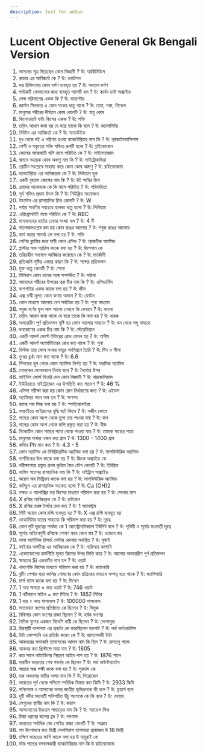 ```yaml
---
description: Just for addon
---
```


# Lucent Objective General Gk Bengali Version

1. ভাসনের সূত্র দিয়েছেন কোন বিজ্ঞানী ? উ: আর্কিমিডিস
2. রাডার এর আবিষ্কর্তা কে ? উ: ওয়াটসন
3. দন্ত চিকিৎসায় কোন দর্পণ ব্যবহৃত হয় ? উ: অবতল দর্পণ
4. পাউরুটি ফোলানোর জন্য ব্যবহৃত গ্যাসটি হল ? উ: কার্বন ডাই অক্সাইড
5. লেন্স পরিমাপের একক কি ? উ: ডায়াপ্টার
6. জার্মান সিলভার এ কোন সংকর ধাতু থাকে ? উ: তামা, দস্তা, নিকেল
7. মানুষের শরীরের দীর্ঘতম কোষ কোনটি ? উ: স্নায়ু কোষ
8. কিলোওয়াট ঘন্টা কিসের একক ? উ: শক্তি
9. তড়িৎ আধান জমা হয় যে যন্ত্রে তাকে কি বলে ? উ: ক্যাপাসিটর
10. নিউটন এর আবিষ্কর্তা কে ? উ: স্যাডউইক
11. দুধ থেকে দই এ পরিণত হওয়া ব্যাকটেরিয়ার নাম কি ? উ: ল্যাকটোব্যাসিলাস
12. পেশী ও যকৃতের শক্তি সঞ্চিত রূপটি হলো ? উ: গ্লাইকোজেন
13. কোষের আত্মঘাতী থলি নামে পরিচিত কে ? উ: লাইসোজোম
14. শ্বসনে সহায়ক কোষ অঙ্গাণু নাম কি ? উ: মাইট্রোকন্ডিয়া
15. প্রোটিন সংশ্লেষে সাহায্য করে কোন কোষ অঙ্গাণু ? উ: রাইবোজোম
16. ব্যাকটেরিয়া এর আবিষ্কারক কে ? উ: লিউয়েন হুক
17. একটি বৃহত্তম কোষের নাম কি ? উ: উট পাখির ডিম
18. রোদের অনোন্যক কে কি নামে পরিচিত ? উ: পরিবাহিতা
19. সূর্য শক্তির প্রধান উৎস কি ? উ: নিউক্লিয় সংযোজন
20. টাংস্টেন এর রাসায়নিক চিহ্ন কোনটি ? উ: W
21. পর্যায় সারণির সবচেয়ে হালকা ধাতু হলো ? উ: লিথিয়াম
22. এরিথ্রোসাইট নামে পরিচিত কে ? উ: RBC
23. মানবদেহের হাটের চেম্বার সংখ্যা হল ? উ: 4 টি
24. সালোকসংশ্লেষ কম হয় কোন রঙের আলোয় ? উ: সবুজ রঙের আলোয়
25. কার্য করার সামর্থ্য কে বলা হয় ? উ: শক্তি
26. পেশির ক্লান্তির জন্য দায়ী কোন এসিড ? উ: ল্যাকটিক অ্যাসিড
27. প্লাস্টার অফ প্যারিস কাকে বলা হয় ? উ: জিপসাম কে
28. তরিত্রহীন সংযোগ আবিষ্কার করেছেন কে ? উ: মার্কোনী
29. প্রতিধ্বনি সৃষ্টির একান্ত কারণ কি ? উ: শব্দের প্রতিফলন
30. মুক্ত ধাতু কোনটি ? উ: সোনা
31. মিলিবাগ কোন চাষের সঙ্গে সম্পর্কিত ? উ: সরিষা
32. আমাদের শরীরের উপরের ত্বক টির নাম কি ? উ: এপিডার্মিস
33. বংশগতির একক কাকে বলা হয় ? উ: জীন
34. এক্স রশ্মী মূলত কোন কণার আধান ? উ: ফোটন
35. কোন মাধ্যমে আলোর বেগ সর্বাধিক হয় ? উ: শূন্য মাধ্যমে
36. সবুজ বর্ণের ফুল লাল আলো দেখলে কি দেখাবে ? উ: কালো
37. তড়িৎ আধান জমা থাকে যে যন্ত্রে তাকে কি বলা হয় ? উ: ধারক
38. অভ্যন্তরীণ পূর্ণ প্রতিফলন সৃষ্টি হয় কোন আলোর মাধ্যমে ? উ: ঘন থেকে লঘু মাধ্যমে
39. ঘনকোণের একক টির নাম কি ? উ: স্টেরেডিয়ান
40. একটি আদর্শ ভোল্ট মিটারের রোধ কেমন হয় ? উ: অসীম
41. একটি আদর্শ অ্যামমিটারের রোধ কত থাকে ? উ: শূন‍্য
42. ফিউজ তার কোন সংকর ধাতুর সংমিশ্রণে তৈরি ? উ: টিন ও সীসা
43. দুধের ph মান কত থাকে ? উ: 6.6
44. পিঁপড়ের হুল থেকে কোন অ্যাসিড নির্গত হয় ? উ: ফরমিক অ্যাসিড
45. দোলকের দোলনকাল নির্ভর করে ? উ: দৈর্ঘ্যের উপর
46. ভাইটাল ফোর্স থিওরি দেন কোন বিজ্ঞানী ? উ: বারজেলিয়াস
47. ইউরিয়াতে নাইট্রোজেন এর উপস্থিতি কত শতাংশ ? উ: 46 %
48. এলিসা পরীক্ষা করা হয় কোন রোগ নির্ধারণের জন্য ? উ: এইডস
49. অ্যামিবার গমন অঙ্গ হল ? উ: ক্ষণপদ
50. কাকে পন্ড সিল্ক বলা হয় ? উ: স্পাইরোগাইরা
51. সবচাইতে ভাইরাসের বৃদ্ধি ঘটে কিসে ? উ: সজীব কোষে
52. গাছের কোন অংশ থেকে তুলা তন্ত পাওয়া যায় ? উ: ফল
53. গাছের কোন অংশ থেকে কপি প্রস্তুত করা হয় ? উ: বীজ
54. নিকোটিন কোন গাছের পাতা থেকে পাওয়া যায় ? উ: তামাক গাছের পাতা
55. মানুষের মাথার ওজন কত গ্রাম ? উ: 1300 - 1400 গ্ৰাম
56. কফির Ph মান কত ? উ: 4.3 - 5
57. কোন অ্যাসিড কে মিউরিয়েটিক অ্যাসিড বলা হয় ? উ: সালফিউরিক অ্যাসিড
58. দার্শনিকের উল কাকে বলা হয় ? উ: জিংক অক্সাইড কে
59. পরীক্ষাগারে প্রস্তুত প্রথম কৃত্রিম জৈব যৌগ কোনটি ? উ: ইউরিয়া
60. লাফিং গ্যাসের রাসায়নিক নাম কি ? উ: নাইট্রাস অক্সাইড
61. অয়েল অব ভিট্রিয়ল কাকে বলা হয় ? উ: সালফিউরিক অ্যাসিড
62. কলিচুন এর রাসায়নিক সংকেত হলো ? উ: Ca (OH)2
63. নক্ষত্র ও গ্যালাক্সির ভর কিসের মাধ্যমে পরিমাপ করা হয় ? উ: সোলার মাস
64. X রশ্মির আবিষ্কারক কে ? উ: রন্টজেন
65. X রশ্মির তরঙ্গ দৈর্ঘ্যর ক্রম কত ? উ: 1 অ্যানস্ট্রম
66. সিটি স্ক্যানে কোন রশ্মি ব্যবহৃত হয় ? উ: X এক্স রশ্মি ব্যবহৃত হয়
67. ওডোমিটার যন্ত্রের সাহায্যে কি পরিমাপ করা হয় ? উ: দূরত্ব
68. কোন দুটি দূরত্বের পার্থক্য কে 1 অ্যাস্ট্রোনমিক্যাল ইউনিট বলে ? উ: পৃথিবী ও সূর্যের মধ্যবর্তী দূরত্ব
69. সূর্যের অতিবেগুনী রশ্মিকে শোষণ করে কোন স্তর ? উ: ওজোন স্তর
70. ভাবা অ্যাটমিক রিসার্চ সেন্টার কোথায় অবস্থিত ? উ: মুম্বাই
71. ফাইবার অপটিক্স এর আবিষ্কারক কে ? উ: নারিন্দার কাপানি
72. এন্ডোস্কোপের কার্যনীতি মূলত কিসের উপর ভিত্তি করে ? উ: আলোর অভ্যন্তরীণ পূর্ণ প্রতিফলন
73. ক্ষমতার Si এককটির নাম হল ? উ: ওয়াট
74. খাদ্যশক্তি কিসের মাধ্যমে পরিমাপ করা হয় ? উ: ক্যালোরি
75. ব্লটিং পেপার দ্বারা কালির শোষণের কোন প্রক্রিয়ার মাধ্যমে সম্পন্ন হয়ে থাকে ? উ: ক‍্যাপিলারি
76. মার্স গ্যাস কাকে বলা হয় ? উ: মিথেন
77. 1 অশ্ব ক্ষমতা = কত ওয়াট ? উ: 746 ওয়াট
78. 1 নটিক‍্যাল মাইল = কত মিটার ? উ: 1852 মিটার
79. 1 বার = কত পাসকেল ? উ: 100000 পাসকেল
80. সাতবাহন বংশের প্রতিষ্ঠাতা কে ছিলেন ? উ: সিমুক
81. বিম্বিসার কোন বংশের রাজা ছিলেন ? উ: হর্ষঙ্ক বংশের
82. বৈদিক যুগের একজন বিদেশি নারী কে ছিলেন ? উ: লোপামুদ্রা
83. চিরস্থায়ী বন্দোবস্ত এর প্রবর্তন কে করেছিলেন বড়লাট ? উ: লর্ড কর্নওয়ালিস
84. টাটা কোম্পানি এর প্রতিষ্ঠা করেন কে ? উ: জামসেদজী টাটা
85. আকবরের সভাকবি তানসেনের আসল নাম কি ছিল ? উ: রামতনু পান্ডে
86. আকবর কত খ্রিস্টাব্দে মারা যান ? উ: 1605
87. কত সালে নাট্যাভিনয় নিয়ন্ত্রণ আইন পাশ হয় ? উ: 1876 সালে
88. পরাধীন ভারতের শেষ গভর্নর কে ছিলেন ? উ: লর্ড মাউন্টব্যাটেন
89. আগ্রার অন্ধ পক্ষী ককে বলা হয় ? উ: সুরদাস কে
90. মরু অঞ্চলের মাটির অপর নাম কি ? উ: সিরোজেন
91. ভারতের পূর্ব থেকে পশ্চিমে সর্বাধিক বিস্তার কত কিমি ? উ: 2933 কিমি
92. পশ্চিমবঙ্গ ও আসামের ভাবর জাতীয় ভূমিরূপকে কী বলে ? উ: ডুয়ার্স বলে
93. দুটি নদীর মধ্যবর্তী পলিগঠিত উঁচু অংশকে কে কি বলে ? উ: দোয়াব
94. লেগুনের স্থানীয় নাম কি ? উ: কয়াল
95. আন্দামানের উচ্চতম পাহাড়ের নাম কি ? উ: স্যাডেল পিক
96. চিল্কা ধরনের জলের হ্রদ ? উ: লবণাক্ত
97. ভারতের সর্বাধিক স্বেচ সেবিত রাজ‍্য কোনটি ? উ: পাঞ্জাব
98. গম উৎপাদনে কত ডিগ্রী সেলসিয়াস তাপমাত্রা প্রয়োজন উ 16 ডিগ্ৰী
99. দক্ষিণ ভারতের কাশি কাকে বলা হয় উ মাদুরাই কে
100. মটর গাছের বসবাসকারী ব্যাকটেরিয়ার নাম কি উ রাইবোজোম
